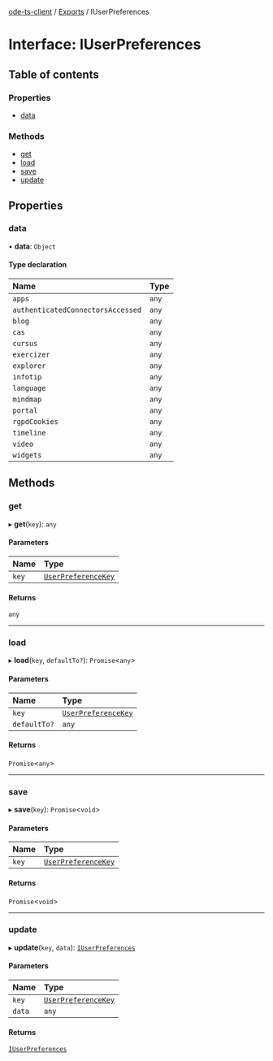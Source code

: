 [ode-ts-client](../README.md) / [Exports](../modules.md) / IUserPreferences

# Interface: IUserPreferences

## Table of contents

### Properties

- [data](IUserPreferences.md#data)

### Methods

- [get](IUserPreferences.md#get)
- [load](IUserPreferences.md#load)
- [save](IUserPreferences.md#save)
- [update](IUserPreferences.md#update)

## Properties

### data

• **data**: `Object`

#### Type declaration

| Name | Type |
| :------ | :------ |
| `apps` | `any` |
| `authenticatedConnectorsAccessed` | `any` |
| `blog` | `any` |
| `cas` | `any` |
| `cursus` | `any` |
| `exercizer` | `any` |
| `explorer` | `any` |
| `infotip` | `any` |
| `language` | `any` |
| `mindmap` | `any` |
| `portal` | `any` |
| `rgpdCookies` | `any` |
| `timeline` | `any` |
| `video` | `any` |
| `widgets` | `any` |

## Methods

### get

▸ **get**(`key`): `any`

#### Parameters

| Name | Type |
| :------ | :------ |
| `key` | [`UserPreferenceKey`](../modules.md#userpreferencekey) |

#### Returns

`any`

___

### load

▸ **load**(`key`, `defaultTo?`): `Promise`<`any`\>

#### Parameters

| Name | Type |
| :------ | :------ |
| `key` | [`UserPreferenceKey`](../modules.md#userpreferencekey) |
| `defaultTo?` | `any` |

#### Returns

`Promise`<`any`\>

___

### save

▸ **save**(`key`): `Promise`<`void`\>

#### Parameters

| Name | Type |
| :------ | :------ |
| `key` | [`UserPreferenceKey`](../modules.md#userpreferencekey) |

#### Returns

`Promise`<`void`\>

___

### update

▸ **update**(`key`, `data`): [`IUserPreferences`](IUserPreferences.md)

#### Parameters

| Name | Type |
| :------ | :------ |
| `key` | [`UserPreferenceKey`](../modules.md#userpreferencekey) |
| `data` | `any` |

#### Returns

[`IUserPreferences`](IUserPreferences.md)
